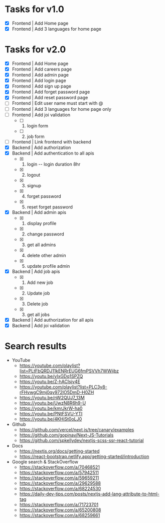 # Tasks for v1.0

- [X] Frontend | Add Home page
- [X] Frontend | Add 3 languages for home page 

# Tasks for v2.0

- [X] Frontend | Add Home page
- [X] Frontend | Add careers page
- [X] Frontend | Add admin page
- [X] Frontend | Add login page
- [X] Frontend | Add sign up page
- [X] Frontend | Add forget password page
- [X] Frontend | Add reset password page
- [ ] Frontend | Edit user name must start with @
- [ ] Frontend | Add 3 languages for home page only
- [ ] Frontend | Add joi validation
  - [ ] 1. login form
  - [ ] 2. job form
- [ ] Frontend | Link frontend with backend
- [X] Backend  | Add authorization
- [X] Backend  | Add authentication to all apis
  - [X] 1. login -- login duration 8hr
  - [X] 2. logout
  - [X] 3. signup
  - [X] 4. forget password
  - [X] 5. reset forget password
- [X] Backend  | Add admin apis
  - [X] 1. display profile
  - [X] 2. change password
  - [X] 3. get all admins
  - [X] 4. delete other admin
  - [X] 5. update profile admin
- [X] Backend  | Add job apis
  - [X] 1. Add new job
  - [X] 2. Update job
  - [X] 3. Delete job
  - [X] 3. get all jobs
- [X] Backend  | Add authorization for all apis
- [X] Backend  | Add joi validation

# Search results

- YouTube
  - https://youtube.com/playlist?list=PLtFbQRDJ11kENRrEUG6fmPSVVh7WWijbz
  - https://youtu.be/vIxGDq1SPZQ
  - https://youtu.be/Z-hACIsjv4E
  - https://youtube.com/playlist?list=PLC3y8-rFHvwgC9mj0qv972IO5DmD-H0ZH
  - https://youtu.be/nW2QUJ7_13M
  - https://youtu.be/UwzN8R6h9-U
  - https://youtu.be/kmrJkrW-ha0
  - https://youtu.be/PNtFSVU-YTI
  - https://youtu.be/4KHiSt0oLJ0
- Github
  - https://github.com/vercel/next.js/tree/canary/examples
  - https://github.com/gopinav/Next-JS-Tutorials
  - https://github.com/spkellydev/nextjs-scss-ssr-react-tutorial
- Docs
  - https://nextjs.org/docs/getting-started
  - https://react-bootstrap.netlify.app/getting-started/introduction
- Google search & StackOverflow
  - https://stackoverflow.com/a/70468521
  - https://stackoverflow.com/a/57942511
  - https://stackoverflow.com/a/59659211
  - https://stackoverflow.com/a/29629588
  - https://stackoverflow.com/a/68224530
  - https://daily-dev-tips.com/posts/nextjs-add-lang-attribute-to-html-tag
  - https://stackoverflow.com/a/71723701
  - https://stackoverflow.com/a/65200808
  - https://stackoverflow.com/a/68259661
